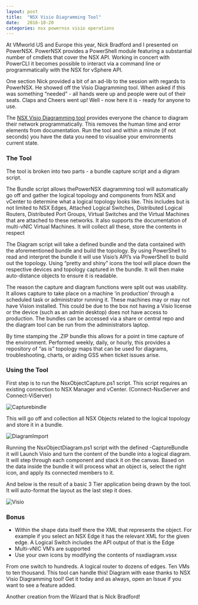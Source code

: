 ```yaml
---
layout: post
title:  "NSX Visio Diagramming Tool"
date:   2016-10-20
categories: nsx powernsx visio operations
---
```

At VMworld US and Europe this year, Nick Bradford and I presented on PowerNSX. PowerNSX provides a PowerShell module featuring a substantial number of cmdlets that cover the NSX API. Working in concert with PowerCLI it becomes possible to interact via a command line or programmatically with the NSX for vSphere API.

One section Nick provided a bit of an ad-lib to the session with regards to PowerNSX. He showed off the Visio Diagramming tool. When asked if this was something “needed” - all hands were up and people were out of their seats. Claps and Cheers went up! Well - now here it is - ready for anyone to use.

The [NSX Visio Diagramming tool](https://github.com/vmware/powernsx/tree/master/tools/DiagramNSX) provides everyone the chance to diagram their network programmatically. This removes the human time and error elements from documentation. Run the tool and within a minute (if not seconds) you have the data you need to visualise your environments current state.

### The Tool

The tool is broken into two parts - a bundle capture script and a digram script.

The Bundle script allows thePowerNSX diagramming tool will automatically go off and gather the logical topology and components from NSX and vCenter to determine what a logical topology looks like. This includes but is not limited to NSX Edges, Attached Logical Switches, Distributed Logical Routers, Distributed Port Groups, Virtual Switches and the Virtual Machines that are attached to these networks. It also supports the documentation of multi-vNIC Virtual Machines. It will collect all these, store the contents in respect

The Diagram script will take a defined bundle and the data contained with the aforementioned bundle and build the topology. By using PowerShell to read and interpret the bundle it will use Visio’s API’s via PowerShell to build out the topology. Using “pretty and shiny” icons the tool will place down the respective devices and topology captured in the bundle. It will then make auto-distance objects to ensure it is readable.

The reason the capture and diagram functions were split out was usability. It allows capture to take place on a machine ‘in production’ through a scheduled task or administrator running it. These machines may or may not have Vision installed. This could be due to the box not having a Visio license or the device (such as an admin desktop) does not have access to production. The bundles can be accessed via a share or central repo and the diagram tool can be run from the administrators laptop.

By time stamping the .ZIP bundle this allows for a point in time capture of the environment. Performed weekly, daily, or hourly, this provides a repository of “as is” topology maps that can be used for diagrams, troubleshooting, charts, or aiding GSS when ticket issues arise.

### Using the Tool

First step is to run the NsxObjectCapture.ps1 script. This script requires an existing connection to NSX Manager and vCenter. (Connect-NsxServer and Connect-ViServer)

![Capturebindle](http://networkinferno.net/wp-content/uploads/2016/10/Screenshot-2016-10-20-13.03.32.png)

This will go off and collection all NSX Objects related to the logical topology and store it in a bundle.

![DiagramImport](http://networkinferno.net/wp-content/uploads/2016/10/Screenshot-2016-10-20-16.07.09.png)

Running the NsxObjectDiagram.ps1 script with the defined -CaptureBundle it will Launch Visio and turn the content of the bundle into a logical diagram. It will step through each component and stack it on the canvas. Based on the data inside the bundle it will process what an object is, select the right icon, and apply its connected members to it.

And below is the result of a basic 3 Tier application being drawn by the tool. It will auto-format the layout as the last step it does.

![Visio](http://networkinferno.net/wp-content/uploads/2016/10/Screenshot-2016-10-20-16.07.47.png)

### Bonus

* Within the shape data itself there the XML that represents the object. For example if you select an NSX Edge it has the relevant XML for the given edge. A Logical Switch includes the API output of that is the Edge
* Multi-vNIC VM’s are supported
* Use your own icons by modifying the contents of nsxdiagram.vssx

From one switch to hundreds. A logical router to dozens of edges. Ten VMs to ten thousand. This tool can handle this! Diagram with ease thanks to NSX Visio Diagramming tool! Get it today and as always, open an Issue if you want to see a feature added.

Another creation from the Wizard that is Nick Bradford!